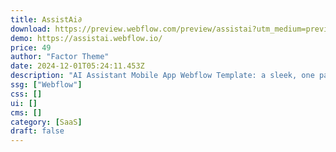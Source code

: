 ```yaml
---
title: AssistAi∂
download: https://preview.webflow.com/preview/assistai?utm_medium=preview_link&utm_source=designer&utm_content=assistai&preview=d1ebad8c961a523da044db122cb8548b&locale=en&workflow=preview
demo: https://assistai.webflow.io/
price: 49
author: "Factor Theme"
date: 2024-12-01T05:24:11.453Z
description: "AI Assistant Mobile App Webflow Template: a sleek, one page responsive design perfect for AI chat, chatbot, and assistant applications. Featuring intuitive navigation and customizable layouts, it's ideal for mobile apps AI solutions, AI chat apps"
ssg: ["Webflow"]
css: []
ui: []
cms: []
category: [SaaS]
draft: false
---
```

